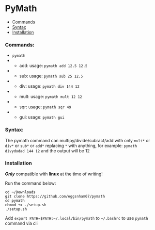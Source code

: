 # PyMath

- [Commands](https://github.com/eggsnham07/pymath#commands)
- [Syntax](https://github.com/eggsnham07/pymath#syntax)
- [Installation](https://github.com/eggsnham07/pymath#installation)

### Commands:
- `pymath`
- - add: usage: `pymath add 12.5 12.5`
- - sub: usage: `pymath sub 25 12.5`
- - div: usage: `pymath div 144 12`
- - mult: usage: `pymath mult 12 12`
- - sqr: usage: `pymath sqr 49`
- - gui: usage: `pymath gui`

### Syntax:
The pymath command can multipy/divide/subract/add with only `mult*` or `div*` or `sub*` or `add*` replacing `*` with anything, for example: `pymath divydodad 144 12` and the output will be 12

### Installation
***Only*** compatible with **linux** at the time of writing!

Run the command below:

```shell
cd ~/Downloads
git clone https://github.com/eggsnham07/pymath
cd pymath
chmod +x ./setup.sh
./setup.sh
```

Add `export PATH=$PATH:~/.local/bin/pymath` to `~/.bashrc` to use `pymath` command via cli
